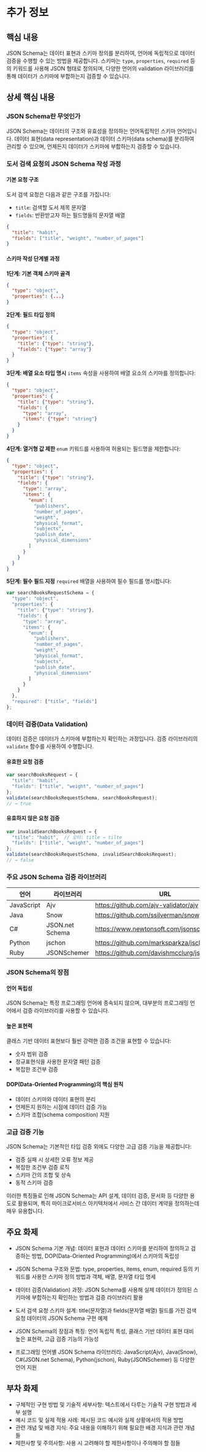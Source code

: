 # 추가 정보

## 핵심 내용
JSON Schema는 데이터 표현과 스키마 정의를 분리하여, 언어에 독립적으로 데이터 검증을 수행할 수 있는 방법을 제공합니다. 스키마는 `type`, `properties`, `required` 등의 키워드를 사용해 JSON 형태로 정의되며, 다양한 언어의 validation 라이브러리를 통해 데이터가 스키마에 부합하는지 검증할 수 있습니다.

## 상세 핵심 내용
### JSON Schema란 무엇인가

JSON Schema는 데이터의 구조와 유효성을 정의하는 언어독립적인 스키마 언어입니다. 데이터 표현(data representation)과 데이터 스키마(data schema)를 분리하여 관리할 수 있으며, 언제든지 데이터가 스키마에 부합하는지 검증할 수 있습니다.

### 도서 검색 요청의 JSON Schema 작성 과정

#### 기본 요청 구조
도서 검색 요청은 다음과 같은 구조를 가집니다:
- `title`: 검색할 도서 제목 문자열
- `fields`: 반환받고자 하는 필드명들의 문자열 배열

```json
{
  "title": "habit",
  "fields": ["title", "weight", "number_of_pages"]
}
```

#### 스키마 작성 단계별 과정

**1단계: 기본 객체 스키마 골격**
```json
{
  "type": "object",
  "properties": {...}
}
```

**2단계: 필드 타입 정의**
```json
{
  "type": "object",
  "properties": {
    "title": {"type": "string"},
    "fields": {"type": "array"}
  }
}
```

**3단계: 배열 요소 타입 명시**
`items` 속성을 사용하여 배열 요소의 스키마를 정의합니다:
```json
{
  "type": "object",
  "properties": {
    "title": {"type": "string"},
    "fields": {
      "type": "array",
      "items": {"type": "string"}
    }
  }
}
```

**4단계: 열거형 값 제한**
`enum` 키워드를 사용하여 허용되는 필드명을 제한합니다:
```json
{
  "type": "object",
  "properties": {
    "title": {"type": "string"},
    "fields": {
      "type": "array",
      "items": {
        "enum": [
          "publishers",
          "number_of_pages",
          "weight",
          "physical_format",
          "subjects",
          "publish_date",
          "physical_dimensions"
        ]
      }
    }
  }
}
```

**5단계: 필수 필드 지정**
`required` 배열을 사용하여 필수 필드를 명시합니다:
```javascript
var searchBooksRequestSchema = {
  "type": "object",
  "properties": {
    "title": {"type": "string"},
    "fields": {
      "type": "array",
      "items": {
        "enum": [
          "publishers",
          "number_of_pages",
          "weight",
          "physical_format",
          "subjects",
          "publish_date",
          "physical_dimensions"
        ]
      }
    }
  },
  "required": ["title", "fields"]
};
```

### 데이터 검증(Data Validation)

데이터 검증은 데이터가 스키마에 부합하는지 확인하는 과정입니다. 검증 라이브러리의 `validate` 함수를 사용하여 수행합니다.

#### 유효한 요청 검증
```javascript
var searchBooksRequest = {
  "title": "habit",
  "fields": ["title", "weight", "number_of_pages"]
};
validate(searchBooksRequestSchema, searchBooksRequest);
// → true
```

#### 유효하지 않은 요청 검증
```javascript
var invalidSearchBooksRequest = {
  "tilte": "habit",  // 오타: title → tilte
  "fields": ["title", "weight", "number_of_pages"]
};
validate(searchBooksRequestSchema, invalidSearchBooksRequest);
// → false
```

### 주요 JSON Schema 검증 라이브러리

| 언어 | 라이브러리 | URL |
|------|-----------|-----|
| JavaScript | Ajv | https://github.com/ajv-validator/ajv |
| Java | Snow | https://github.com/ssilverman/snowy-json |
| C# | JSON.net Schema | https://www.newtonsoft.com/jsonschema |
| Python | jschon | https://github.com/marksparkza/jschon |
| Ruby | JSONSchemer | https://github.com/davishmcclurg/json_schemer |

### JSON Schema의 장점

#### 언어 독립성
JSON Schema는 특정 프로그래밍 언어에 종속되지 않으며, 대부분의 프로그래밍 언어에서 검증 라이브러리를 사용할 수 있습니다.

#### 높은 표현력
클래스 기반 데이터 표현보다 훨씬 강력한 검증 조건을 표현할 수 있습니다:
- 숫자 범위 검증
- 정규표현식을 사용한 문자열 패턴 검증
- 복잡한 조건부 검증

#### DOP(Data-Oriented Programming)의 핵심 원칙
- 데이터 스키마와 데이터 표현의 분리
- 언제든지 원하는 시점에 데이터 검증 가능
- 스키마 조합(schema composition) 지원

### 고급 검증 기능

JSON Schema는 기본적인 타입 검증 외에도 다양한 고급 검증 기능을 제공합니다:
- 검증 실패 시 상세한 오류 정보 제공
- 복잡한 조건부 검증 로직
- 스키마 간의 조합 및 상속
- 동적 스키마 검증

이러한 특징들로 인해 JSON Schema는 API 설계, 데이터 검증, 문서화 등 다양한 용도로 활용되며, 특히 마이크로서비스 아키텍처에서 서비스 간 데이터 계약을 정의하는데 매우 유용합니다.

## 주요 화제
- JSON Schema 기본 개념: 데이터 표현과 데이터 스키마를 분리하여 정의하고 검증하는 방법, DOP(Data-Oriented Programming)에서 스키마의 독립성

- JSON Schema 구조와 문법: type, properties, items, enum, required 등의 키워드를 사용한 스키마 정의 방법과 객체, 배열, 문자열 타입 명세

- 데이터 검증(Validation) 과정: JSON Schema를 사용해 실제 데이터가 정의된 스키마에 부합하는지 확인하는 방법과 검증 라이브러리 활용

- 도서 검색 요청 스키마 설계: title(문자열)과 fields(문자열 배열) 필드를 가진 검색 요청 데이터의 JSON Schema 구현 예제

- JSON Schema의 장점과 특징: 언어 독립적 특성, 클래스 기반 데이터 표현 대비 높은 표현력, 고급 검증 기능의 가능성

- 프로그래밍 언어별 JSON Schema 라이브러리: JavaScript(Ajv), Java(Snow), C#(JSON.net Schema), Python(jschon), Ruby(JSONSchemer) 등 다양한 언어 지원

## 부차 화제
- 구체적인 구현 방법 및 기술적 세부사항: 텍스트에서 다루는 기술적 구현 방법과 세부 설명
- 예시 코드 및 실제 적용 사례: 제시된 코드 예시와 실제 상황에서의 적용 방법
- 관련 개념 및 배경 지식: 주요 내용을 이해하기 위해 필요한 배경 지식과 관련 개념들
- 제한사항 및 주의사항: 사용 시 고려해야 할 제한사항이나 주의해야 할 점들
